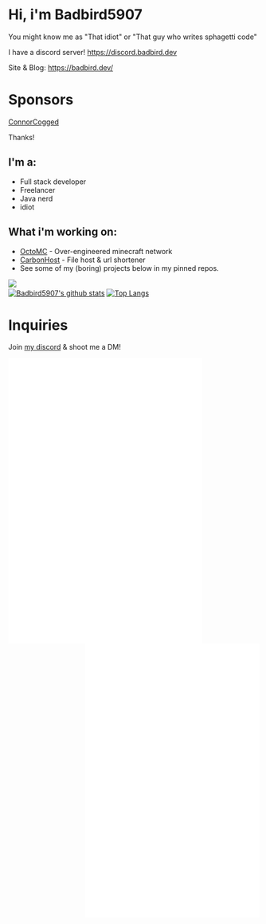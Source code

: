 # Hi, i'm Badbird5907
You might know me as "That idiot" or "That guy who writes sphagetti code"

I have a discord server! https://discord.badbird.dev

Site & Blog: https://badbird.dev/

# Sponsors
[ConnorCogged](https://github.com/ConnorCogged)

Thanks!

## I'm a:
 - Full stack developer
 - Freelancer
 - Java nerd
 - idiot

## What i'm working on:
 - [OctoMC](https://github.com/OctoPvP/) - Over-engineered minecraft network
 - [CarbonHost](https://carbonhost.cloud) - File host & url shortener
 - See some of my (boring) projects below in my pinned repos.

![](https://komarev.com/ghpvc/?username=Badbird5907) <br />
[![Badbird5907's github stats](https://github-readme-stats-vyhs.vercel.app/api?username=Badbird5907&theme=radical&count_private=true)](https://github.com/anuraghazra/github-readme-stats)
[![Top Langs](https://github-readme-stats-vyhs.vercel.app/api/top-langs/?username=Badbird5907&layout=compact&theme=radical&hide=html,css&exclude_repo=AetheriaDiscord,mcp_1.12.2)](https://github.com/anuraghazra/github-readme-stats)

# Inquiries
Join [my discord](https://discord.badbird.dev/) & shoot me a DM!

[<img align="left" width="390" src="https://raw.githubusercontent.com/Badbird5907/Badbird5907/master/github-metrics.svg">](#)
[<img align="right" width="350" src="https://raw.githubusercontent.com/Badbird5907/Badbird5907/master/general_2.svg">](#)


